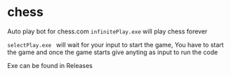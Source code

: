 # chess
Auto play bot for chess.com
`infinitePlay.exe` will play chess forever

`selectPlay.exe ` will wait for your input to start the game, You have to start the game and once the game starts give anyting as input to run the code

Exe can be found in Releases
